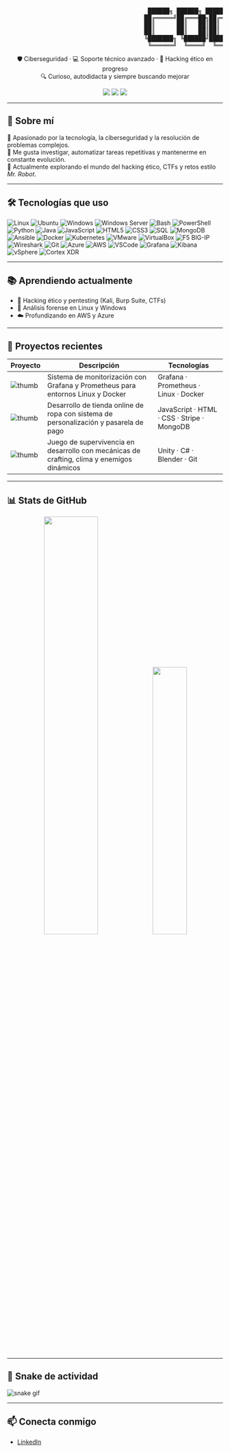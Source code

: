 <p align="center">
<pre>
                                       ██████╗ ██████╗ ██████╗ ██╗ ██████╗ ██████╗ ██╗  ██╗
                                      ██╔═════╝██╔═══██╗██╔══██ ██║██╔════╝ ██╔═══╝ ██║  ██║
                                      ██║      ██║   ██║██║  ██ ██║██║      █████╗   █████╔╝ 
                                      ██║      ██║   ██║██║  ██ ██║██║      ██╔══╝  ██╔══██╗ 
                                      ╚███████╗ ╚██████╝██████║ ██║╚██████╗ ███████╗██║  ██║
                                       ╚══════╝  ╚════╝  ╚════╝ ╚═╝  ╚════╝ ╚══════╝╚═╝   ╚╝
</pre>

<p align="center">
🛡️ Ciberseguridad · 💻 Soporte técnico avanzado · 🧠 Hacking ético en progreso <br>
🔍 Curioso, autodidacta y siempre buscando mejorar
</p>

<p align="center">
  <img src="https://img.shields.io/badge/Hacking%20Ético-En%20proceso-informational?style=for-the-badge&logo=linux" />
  <img src="https://img.shields.io/badge/Proyectos-Freelance-yellow?style=for-the-badge&logo=github" />
  <img src="https://img.shields.io/badge/Disponible-Sí-brightgreen?style=for-the-badge&logo=visualstudiocode" />
</p>

---

## 🚀 Sobre mí

🎯 Apasionado por la tecnología, la ciberseguridad y la resolución de problemas complejos.  
🧩 Me gusta investigar, automatizar tareas repetitivas y mantenerme en constante evolución.  
🧠 Actualmente explorando el mundo del hacking ético, CTFs y retos estilo *Mr. Robot*.

---

## 🛠️ Tecnologías que uso

![Linux](https://img.shields.io/badge/-Linux-000?style=flat&logo=linux)
![Ubuntu](https://img.shields.io/badge/-Ubuntu-E95420?style=flat&logo=ubuntu)
![Windows](https://img.shields.io/badge/-Windows-0078D6?style=flat&logo=windows)
![Windows Server](https://img.shields.io/badge/-Windows%20Server-0078D6?style=flat&logo=microsoft)
![Bash](https://img.shields.io/badge/-Bash-4EAA25?style=flat&logo=gnu-bash)
![PowerShell](https://img.shields.io/badge/-PowerShell-5391FE?style=flat&logo=powershell)
![Python](https://img.shields.io/badge/-Python-3776AB?style=flat&logo=python)
![Java](https://img.shields.io/badge/-Java-007396?style=flat&logo=java)
![JavaScript](https://img.shields.io/badge/-JavaScript-F7DF1E?style=flat&logo=javascript&logoColor=000)
![HTML5](https://img.shields.io/badge/-HTML5-E34F26?style=flat&logo=html5&logoColor=fff)
![CSS3](https://img.shields.io/badge/-CSS3-1572B6?style=flat&logo=css3)
![SQL](https://img.shields.io/badge/-SQL-4479A1?style=flat&logo=postgresql)
![MongoDB](https://img.shields.io/badge/-MongoDB-47A248?style=flat&logo=mongodb)
![Ansible](https://img.shields.io/badge/-Ansible-EE0000?style=flat&logo=ansible)
![Docker](https://img.shields.io/badge/-Docker-2496ED?style=flat&logo=docker)
![Kubernetes](https://img.shields.io/badge/-Kubernetes-326CE5?style=flat&logo=kubernetes)
![VMware](https://img.shields.io/badge/-VMware-607078?style=flat&logo=vmware)
![VirtualBox](https://img.shields.io/badge/-VirtualBox-183A61?style=flat&logo=virtualbox)
![F5 BIG-IP](https://img.shields.io/badge/-F5%20BIG--IP-E40000?style=flat&logo=f5)
![Wireshark](https://img.shields.io/badge/-Wireshark-1679A7?style=flat&logo=wireshark)
![Git](https://img.shields.io/badge/-Git-F05032?style=flat&logo=git)
![Azure](https://img.shields.io/badge/-Azure-0078D4?style=flat&logo=microsoftazure)
![AWS](https://img.shields.io/badge/-AWS-232F3E?style=flat&logo=amazonaws)
![VSCode](https://img.shields.io/badge/-VSCode-007ACC?style=flat&logo=visual-studio-code)
![Grafana](https://img.shields.io/badge/-Grafana-F46800?style=flat&logo=grafana)
![Kibana](https://img.shields.io/badge/-Kibana-005571?style=flat&logo=kibana)
![vSphere](https://img.shields.io/badge/-vSphere-607078?style=flat&logo=vmware)
![Cortex XDR](https://img.shields.io/badge/-Cortex%20XDR-74C0FC?style=flat&logo=paloaltonetworks)

---

## 📚 Aprendiendo actualmente

- 🔐 Hacking ético y pentesting (Kali, Burp Suite, CTFs)
- 🐧 Análisis forense en Linux y Windows
- ☁️ Profundizando en AWS y Azure

---

## 🧪 Proyectos recientes

| Proyecto | Descripción | Tecnologías |
|----------|-------------|-------------|
| ![thumb](https://via.placeholder.com/100) | Sistema de monitorización con Grafana y Prometheus para entornos Linux y Docker | Grafana · Prometheus · Linux · Docker |
| ![thumb](https://via.placeholder.com/100) | Desarrollo de tienda online de ropa con sistema de personalización y pasarela de pago | JavaScript · HTML · CSS · Stripe · MongoDB |
| ![thumb](https://via.placeholder.com/100) | Juego de supervivencia en desarrollo con mecánicas de crafting, clima y enemigos dinámicos | Unity · C# · Blender · Git |

---

## 📊 Stats de GitHub

<p align="center">
  <img src="https://github-readme-stats.vercel.app/api?username=codicex&show_icons=true&theme=tokyonight" width="50%" />
  <img src="https://github-readme-stats.vercel.app/api/top-langs/?username=codicex&layout=compact&theme=tokyonight" width="40%" />
</p>

---

## 🐍 Snake de actividad

![snake gif](https://github.com/codicex/codicex/blob/output/github-contribution-grid-snake.svg)

---

## 📫 Conecta conmigo

- [LinkedIn](https://www.linkedin.com/in/tu-usuario) <!-- cámbialo si quieres -->
